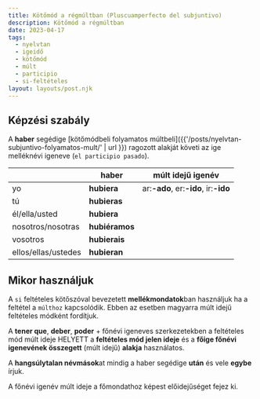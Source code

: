```yaml
---
title: Kötőmód a régmúltban (Pluscuamperfecto del subjuntivo)
description: Kötőmód a régmúltban
date: 2023-04-17
tags:
  - nyelvtan
  - igeidő
  - kötőmód
  - múlt
  - participio
  - si-feltételes
layout: layouts/post.njk
---
```


## Képzési szabály

A **haber** segédige [kötőmódbeli folyamatos múltbeli]({{'/posts/nyelvtan-subjuntivo-folyamatos-mult/' | url }}) ragozott alakját követi az ige melléknévi igeneve (`el participio pasado`).

&nbsp;|haber|múlt idejű igenév
----|----|----
yo|**hubiera**| ar:**-ado**, er:**-ido**, ir:**-ido**
tú|**hubieras**|
él/ella/usted|**hubiera**|
nosotros/nosotras|**hubiéramos**|
vosotros|**hubierais**|
ellos/ellas/ustedes|**hubieran**|

## Mikor használjuk

A `si` feltételes kötőszóval bevezetett **mellékmondatok**ban használjuk ha a feltétel a `múlthoz` kapcsolódik.
Ebben az esetben magyarra múlt idejű feltételes módként fordítjuk.

A **tener que**, **deber**, **poder** + főnévi igeneves szerkezetekben a feltételes mód múlt ideje HELYETT a **feltételes mód jelen ideje** és a **főige főnévi igenevének összegett** (múlt idejű) **alakja** használatos.

A **hangsúlytalan névmások**at mindig a haber segédige **után** és vele **egybe** írjuk.

A főnévi igenév múlt ideje a főmondathoz képest előidejűséget fejez ki.
